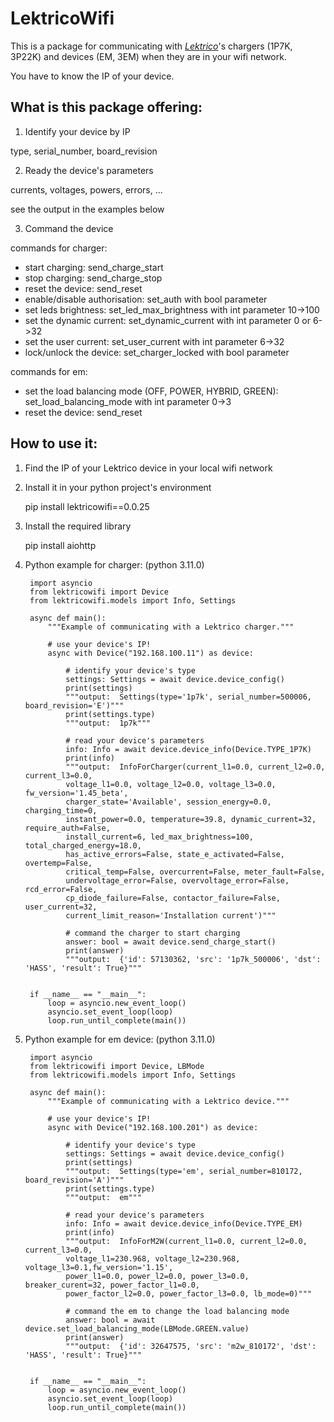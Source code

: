 # LektricoWifi 

This is a package for communicating with *[Lektrico](https://lektri.co/)*'s chargers (1P7K, 3P22K) and devices (EM, 3EM) when they are in your wifi network.

You have to know the IP of your device.

## What is this package offering:
1. Identify your device by IP

  type, serial_number, board_revision
   
2. Ready the device's parameters

  currents, voltages, powers, errors, ...
  
  see the output in the examples below
    
3. Command the device

commands for charger:

- start charging: send_charge_start
- stop charging: send_charge_stop
- reset the device: send_reset
- enable/disable authorisation: set_auth with bool parameter
- set leds brightness: set_led_max_brightness with int parameter 10->100
- set the dynamic current: set_dynamic_current with int parameter 0 or 6->32
- set the user current: set_user_current with int parameter 6->32
- lock/unlock the device: set_charger_locked with bool parameter

commands for em:

- set the load balancing mode (OFF, POWER, HYBRID, GREEN): set_load_balancing_mode with int parameter 0->3
- reset the device: send_reset

## How to use it:
1. Find the IP of your Lektrico device in your local wifi network
2. Install it in your python project's environment
   
   pip install lektricowifi==0.0.25
   
3. Install the required library

   pip install aiohttp

4. Python example for charger: (python 3.11.0)

        import asyncio
        from lektricowifi import Device
        from lektricowifi.models import Info, Settings
        
        async def main():
            """Example of communicating with a Lektrico charger."""
            
            # use your device's IP!
            async with Device("192.168.100.11") as device:
            
                # identify your device's type
                settings: Settings = await device.device_config()
                print(settings)
                """output:  Settings(type='1p7k', serial_number=500006, board_revision='E')"""
                print(settings.type)
                """output:  1p7k"""
                
                # read your device's parameters
                info: Info = await device.device_info(Device.TYPE_1P7K)
                print(info)
                """output:  InfoForCharger(current_l1=0.0, current_l2=0.0, current_l3=0.0, 
                voltage_l1=0.0, voltage_l2=0.0, voltage_l3=0.0, fw_version='1.45_beta', 
                charger_state='Available', session_energy=0.0, charging_time=0, 
                instant_power=0.0, temperature=39.8, dynamic_current=32, require_auth=False, 
                install_current=6, led_max_brightness=100, total_charged_energy=18.0, 
                has_active_errors=False, state_e_activated=False, overtemp=False, 
                critical_temp=False, overcurrent=False, meter_fault=False, 
                undervoltage_error=False, overvoltage_error=False, rcd_error=False, 
                cp_diode_failure=False, contactor_failure=False, user_current=32, 
                current_limit_reason='Installation current')"""
        
                # command the charger to start charging
                answer: bool = await device.send_charge_start()
                print(answer)
                """output:  {'id': 57130362, 'src': '1p7k_500006', 'dst': 'HASS', 'result': True}"""
        
         
        if __name__ == "__main__":
            loop = asyncio.new_event_loop()
            asyncio.set_event_loop(loop)
            loop.run_until_complete(main())
   
5. Python example for em device: (python 3.11.0)

        import asyncio
        from lektricowifi import Device, LBMode
        from lektricowifi.models import Info, Settings

        async def main():
            """Example of communicating with a Lektrico device."""
            
            # use your device's IP!
            async with Device("192.168.100.201") as device:  
               
                # identify your device's type
                settings: Settings = await device.device_config()
                print(settings) 
                """output:  Settings(type='em', serial_number=810172, board_revision='A')"""
                print(settings.type)
                """output:  em"""
        
                # read your device's parameters
                info: Info = await device.device_info(Device.TYPE_EM)
                print(info)
                """output:  InfoForM2W(current_l1=0.0, current_l2=0.0, current_l3=0.0, 
                voltage_l1=230.968, voltage_l2=230.968, voltage_l3=0.1,fw_version='1.15', 
                power_l1=0.0, power_l2=0.0, power_l3=0.0, breaker_curent=32, power_factor_l1=0.0, 
                power_factor_l2=0.0, power_factor_l3=0.0, lb_mode=0)"""
        
                # command the em to change the load balancing mode
                answer: bool = await device.set_load_balancing_mode(LBMode.GREEN.value)
                print(answer)
                """output:  {'id': 32647575, 'src': 'm2w_810172', 'dst': 'HASS', 'result': True}"""
        
         
        if __name__ == "__main__":
            loop = asyncio.new_event_loop()
            asyncio.set_event_loop(loop)
            loop.run_until_complete(main())

